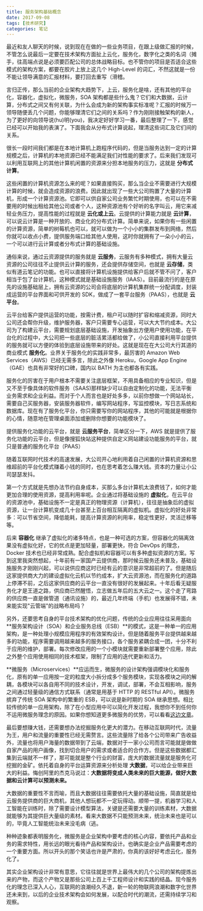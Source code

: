 ```yaml
---
title: 服务架构基础概念
date: 2017-09-08
tags: [技术研究]
categories: 笔记
---
```


最近和友人聊天的时候，说到现在在做的一些业务项目，在跟上级做汇报的时候，不管怎么说最后一定要在技术架构方面扯上云化，服务化，数字化之类的名词（摊手，往高端点说是必须要匹配公司的总体战略目标。也不管你的项目是否适合这些模式的架构方案，都要在胶片上放上这几个 High-Level 的词汇，不然这就是一份不能让领导满意的汇报材料，要打回去重写（滑稽。

言归正传，那么当前的企业架构大趋势下，上云，服务化是啥，还有其他的平台化，容器化，虚拟化，微服务，SOA 架构都是些什么鬼？它们和大数据，云计算，分布式之间又有何关联，为什么会成为新的架构事实标准呢？汇报的时候万一领导随便丢几个问题，你能够理清它们之间的关系吗？作为刚刚接触架构的新人，为了更好的向领导说(hu)明(you)，我决定好好学习一番，最后整理了一下，感觉已经可以开始我的表演了。下面我会从分布式计算说起，理清这些词汇及它们间的关系。

很长一段时间我们都是在本地计算机上跑程序代码的，但是当服务达到一定的计算规模之后，计算机的本地资源已经不能满足我们对性能的要求了。后来我们发现可以利用互联网上的其他计算机闲置的资源来分担本地服务的压力，这就是 **分布式计算**。

这些闲置的计算机资源怎么来的呢？如果直接购买，那么当企业不需要进行大规模计算的时候，就会造成资源的浪费。因此就出现了一些大公司购置了大量的计算机，形成一个计算资源池。它即可以供自家公司业务繁忙时期使用，也可以在不需要用的时候出租给其他公司或者个人，这种资源池有个好听的名字叫云，用它来减轻业务压力，提高性能的过程就是 **云化或上云**。云提供的计算能力就是 **云计算**，可以说云计算是一种开放的、商业化的分布式计算。简单来说，如果你有一些闲置的计算资源，简单的树莓机也可以，就可以做为一个小小的集群发布到网络，然后你就可以收点小费，提供服务端口给其他人使用，这时你就拥有了一朵小小的云，一个可以进行云计算或者分布式计算的基础设施。

通俗来说，通过云资源提供的服务就是 **云服务**，云服务有多种模式，拥有大量云资源的公司往往不止提供云计算的服务，还会提供存储空间，也就是 **云存储**，类似有道云笔记的功能。也可以直接将计算机设施提供给客户后就不管不问了，客户相当于包了台计算机，这种模式就是基础设施服务（IAAS）。目前最流行的是在原先的设施基础层上，拥有云资源的公司会将底层的计算机集群统一分配调度，封装成运营的平台界面和可供开发的 SDK，做成了一套平台服务（PAAS），也就是 **云平台**。

云平台给客户提供运营的功能，按需计费，租户可以随时扩容和缩减资源，同时大公司还会帮你升级，维护服务器，客户只需要专心运营，可以大大节约成本。大公司为了构建云平台，需要规划底层基础设施，开发抽象出方便用户使用功能，在平台化的过程中，大公司把一些底层的脏活累活都给做了，小公司直接利用平台提供的服务就可以方便的体验到底层设施带来的好处。这就是现在在大公司大行其道的商业模式 **服务化**。业界关于服务化的实践非常多，最厉害的 Amazon Web Services（AWS）已经无需多言，除此之外像 Heroku，Google App Engine（GAE）也具有非常好的口碑，国内以 BATH 为主也都各有实践。

服务化的厉害在于用户根本不需要关注底层框架，不用具备相应的专业知识，但是又不至于像具体的软件服务（SAAS)那样缺少可以自由定制化的功能，无法平衡业务需求和企业利益。而对于个人而言也是好处多多，以前你想做一个网站站长，需要自己买服务器，安装服务器软件，编写网站程序，写监控模块，写日志系统和数据库。现在有了服务化平台，你只需要写你的网站程序，其他的可能就是根据你的心情，随意地在管理桌面添加或删除你想要的功能模块了。

提供服务化功能的云平台，就是 **云服务平台**，简单区分一下，AWS 就是提供了服务化功能的云平台，但是像搜狐快站这种提供自定义网站建设功能服务的平台，就只是普通的服务化平台（PAAS）

随着互联网时代技术的高速发展，大公司开心地利用着自己闲置的计算机资源和思维超前的平台化模式赚着小钱的同时，也在思考着怎么赚大钱。资本的力量让小公司瑟瑟发抖。

第一个方式就是先想办法节约自身成本，买那么多台计算机太浪费钱了，如何才能更加合理的使用资源，提高利用率呢。企业通过将基础设施的 **虚拟化**，在云平台的资源池中，基础设施不一定是真正的物理资源（计算机），往往是抽象后的虚拟资源，让一台计算机变成几十台甚至上百台相互隔离的虚拟机。虚拟化的好处非常多：可以节省空间，降低能耗，提高计算资源的利用率，稳定性更好，灵活迁移等等。

后来 **容器化** 继承了虚拟化的诸多特点，也是一种可选的方案，但容器化的隔离效果没有虚拟化好，它的优点是更加轻量，部署更快，符合 DevOps 的理念，Docker 技术也已经非常成熟。配合虚拟机和容器可以有多种虚拟资源的方案。写到这里我突然想起，十年前有一家国产云提供商，那时候云服务还未普及，基础设施服务才刚刚兴起，可以说供应商这时已经有云的意识是非常超前的了。但是随后这家提供商大力的建设虚拟化云机以节约成本，扩大云资源池，而在服务化的道路上停滞不前，之后这家供应商的云平台一直没有很好的发展起来。十年后看无疑服务化才是王道之路，供应商已然醒悟，立志做五年后的五大云之一。这个走了弯路的供应商一直是做管道（通讯设施）的，最近几年终端（手机）也发展得不错，未来能实现"云管端"的战略布局吗？

另外，还要思考自身的平台技术架构的优化问题，传统的企业应用往往采用面向 **服务架构设计（SOA）和企业服务总线（ESB）**的模式，这是一种单一的应用架构，是一种处理小规模应用程序的有效架构设计。但是随着服务平台提供越来越多的功能，程序需要调用越来越多的服务接口，各个服务紧耦合成一团，十分不利于应用的维护，部署。每次修改应用的一个小模块就需要重新部署整个应用，除此之外整个应用使用相同的技术框架，限制了应用的迭代更新和活力。

**微服务（Microservices）**应运而生，微服务的设计架构强调模块化和服务化，原有的单一应用按一定的粒度大小拆分成多个服务模块，实现各模块之间的解耦，各模块可以各自用不同的技术设计，开发，调试，部署，不会互相影响，服务之间通过轻量级的通信方式联系（通常是用基于 HTTP 的 RESTful API）。微服务摈弃了传统 SOA 架构中的繁重的 ESB，可以说是新时期的 SOA 继承思想。相比较传统的单一应用架构，除了在小型应用中可以简化开发过程，我想你不到任何你不运用微服务理念的原因。如果你想知道更多微服务的优势，可以看看[这边文章](https://mp.weixin.qq.com/s?__biz=MjM5MDE0Mjc4MA==&mid=2650997457&idx=1&sn=c9024d2b47d88f15266d6d15544653ac&chksm=bdbefa828ac973940ecaef2b74efed5f645b6e023756741b4a45f718b3373d565daef1b4d492&scene=21#wechat_redirect)。

最后要想赚大钱，还需要想办法挖掘服务化更大的潜力。在移动互联网时代，流量为王，用户和流量的重要性已经无需赘言。这些流量除了给各个公司带来广告收益外，流量也将用户海量的数据带到了云端，数据对于一家小公司而言可能就是做做自家产品的用户画像，找到切合用户的需求或者适合的合作方。但是这些数据都汇集到云端就不一样了，那可能就是整个行业的财富，庞大的数据流量就是服务化可挖掘的金矿。依托着自身的平台运算资源来分析处理 **大数据**，可以给企业带来巨大的利益。悔创阿里的杰克马说过：**大数据将变成人类未来的巨大能源，做好大数据和云计算可以预测未来。**

大数据的重要性不言而喻，而且大数据往往需要依托大量的基础设施，简直就是给云服务提供商的巨大商机，其他人想玩都不一定玩得动。顺带一提，机器学习和人工智能在训练时，除了需要设计模型算法，关键是还需要大量的训练素材，大数据就能够为其提供巨大量级的素材。看来大数据不只能预测未来，统治未来也是可以的，毕竟人工智能统治未来没毛病（逃。

种种迹象都表明服务化，微服务是企业架构中要考虑的核心内容，要依托产品和业务的需求特性，用长远的眼光看待产品和架构设计。也确实是企业产品需要考虑的一个重要方面。所以开头的那个笑话也许是严肃的，你真的该好好考虑云化，服务化了。

其实企业架构设计非常有意思，它往往就是世界上最伟大的几个公司的架构提炼出来的产物，而这个产物又是那些公司上百上千工程师设计和实践的结晶。现今服务化的理念已深入人心，互联网的浪潮经久不退，新一轮的物联网浪潮和数字化世界还未来到，以后的企业技术架构会如何发展，以配合时代的潮流，还需持续学习和观察。
